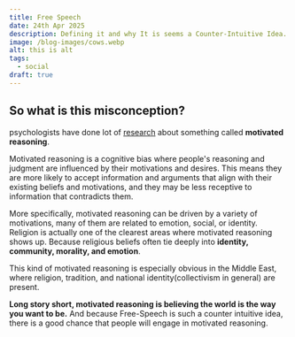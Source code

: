```yaml
---
title: Free Speech
date: 24th Apr 2025
description: Defining it and why It is seems a Counter-Intuitive Idea.
image: /blog-images/cows.webp
alt: this is alt
tags:
  - social
draft: true
---
```


## So what is this misconception?

psychologists have done lot of [research](https://www.psychologytoday.com/us/basics/motivated-reasoning) about something called **motivated reasoning**.

Motivated reasoning is a cognitive bias where people's reasoning and judgment are influenced by their motivations and desires. This means they are more likely to accept information and arguments that align with their existing beliefs and motivations, and they may be less receptive to information that contradicts them.

More specifically, motivated reasoning can be driven by a variety of motivations, many of them are related to emotion, social, or identity. Religion is actually one of the clearest areas where motivated reasoning shows up. Because religious beliefs often tie deeply into **identity, community, morality, and emotion**.

This kind of motivated reasoning is especially obvious in the Middle East, where religion, tradition, and national identity(collectivism in general) are present.

**Long story short, motivated reasoning is believing the world is the way you want to be.** And because Free-Speech is such a counter intuitive idea, there is a good chance that people will engage in motivated reasoning.

